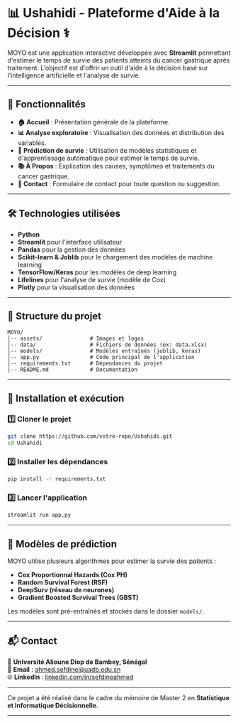 # 📊 **Ushahidi - Plateforme d'Aide à la Décision** ⚕️

MOYO est une application interactive développée avec **Streamlit** permettant d'estimer le temps de survie des patients atteints du cancer gastrique après traitement. L'objectif est d'offrir un outil d'aide à la décision basé sur l'intelligence artificielle et l'analyse de survie.

---

## 🚀 **Fonctionnalités**
- **🏠 Accueil** : Présentation générale de la plateforme.
- **📊 Analyse exploratoire** : Visualisation des données et distribution des variables.
- **🤖 Prédiction de survie** : Utilisation de modèles statistiques et d'apprentissage automatique pour estimer le temps de survie.
- **📚 À Propos** : Explication des causes, symptômes et traitements du cancer gastrique.
- **📩 Contact** : Formulaire de contact pour toute question ou suggestion.

---

## 🛠️ **Technologies utilisées**
- **Python**
- **Streamlit** pour l'interface utilisateur
- **Pandas** pour la gestion des données
- **Scikit-learn & Joblib** pour le chargement des modèles de machine learning
- **TensorFlow/Keras** pour les modèles de deep learning
- **Lifelines** pour l'analyse de survie (modèle de Cox)
- **Plotly** pour la visualisation des données

---

## 📁 **Structure du projet**
```
MOYO/
│-- assets/               # Images et logos
│-- data/                 # Fichiers de données (ex: data.xlsx)
│-- models/               # Modèles entraînés (joblib, keras)
│-- app.py                # Code principal de l'application
│-- requirements.txt      # Dépendances du projet
│-- README.md             # Documentation
```

---

## 🔧 **Installation et exécution**
### 1️⃣ Cloner le projet
```bash
git clone https://github.com/votre-repo/Ushahidi.git
cd Ushahidi
```

### 2️⃣ Installer les dépendances
```bash
pip install -r requirements.txt
```

### 3️⃣ Lancer l'application
```bash
streamlit run app.py
```

---

## 🎯 **Modèles de prédiction**
MOYO utilise plusieurs algorithmes pour estimer la survie des patients :
- **Cox Proportionnal Hazards (Cox PH)**
- **Random Survival Forest (RSF)**
- **DeepSurv (réseau de neurones)**
- **Gradient Boosted Survival Trees (GBST)**

Les modèles sont pré-entraînés et stockés dans le dossier `models/`.

---

## 📬 **Contact**
📍 **Université Alioune Diop de Bambey, Sénégal**  
📧 **Email** : ahmed.sefdine@uadb.edu.sn  
🌐 **LinkedIn** : [linkedin.com/in/sefdineahmed](https://linkedin.com/in/sefdineahmed)  

---

Ce projet a été réalisé dans le cadre du mémoire de Master 2 en **Statistique et Informatique Décisionnelle**.

---
